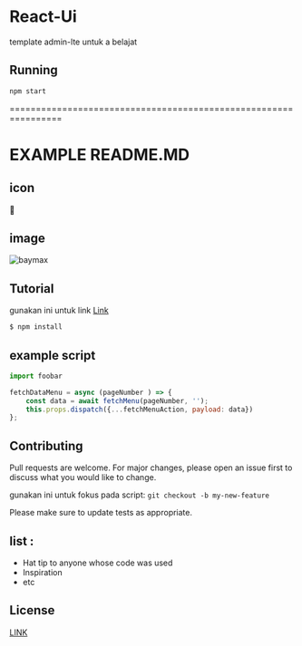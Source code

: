
# React-Ui

template admin-lte untuk a belajat

## Running

```bash
npm start
```

================================================================

# EXAMPLE README.MD

## icon 

:muscle:

## image 

![baymax](Screenshot.png)

## Tutorial

gunakan ini untuk link [Link](https://github.com/dedycloud/React-app-UI-Admin)

```bash
$ npm install
```

## example script

```javascript
import foobar

fetchDataMenu = async (pageNumber ) => {
    const data = await fetchMenu(pageNumber, '');
    this.props.dispatch({...fetchMenuAction, payload: data})
};
```

## Contributing
Pull requests are welcome. For major changes, please open an issue first to discuss what you would like to change.

gunakan ini untuk fokus pada script: `git checkout -b my-new-feature`

Please make sure to update tests as appropriate.

## list :

* Hat tip to anyone whose code was used
* Inspiration
* etc

## License
[LINK](https://choosealicense.com/licenses/mit/)
